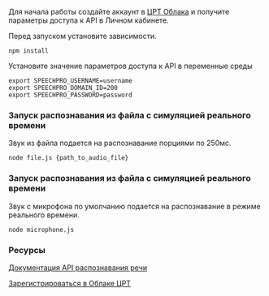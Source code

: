 Для начала работы создайте аккаунт в [ЦРТ Облака](https://cp.speechpro.com) и получите параметры доступа к API в Личном кабинете.

Перед запуском установите зависимости.

```shell
npm install
```

Установите значение параметров доступа к API в переменные среды
```shell
export SPEECHPRO_USERNAME=username
export SPEECHPRO_DOMAIN_ID=200
export SPEECHPRO_PASSWORD=password
```

### Запуск распознавания из файла с симуляцией реального времени
Звук из файла подается на распознавание порциями по 250мс.
```shell
node file.js {path_to_audio_file}
```

### Запуск распознавания из файла с симуляцией реального времени
Звук с микрофона по умолчанию подается на распознавание в режиме реального времени.
```shell
node microphone.js
```

### Ресурсы
[Документация API распознавания речи](https://asr.cp.speechpro.com/docs)

[Зарегистрироваться в Облаке ЦРТ](https://cp.speechpro.com/home)